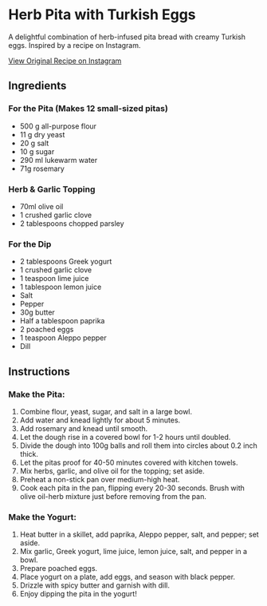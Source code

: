 # Herb Pita with Turkish Eggs

A delightful combination of herb-infused pita bread with creamy Turkish eggs. Inspired by a recipe on Instagram.

[View Original Recipe on Instagram](https://www.instagram.com/p/CnUjVB5BTFz/)

## Ingredients

### For the Pita (Makes 12 small-sized pitas)

- 500 g all-purpose flour
- 11 g dry yeast
- 20 g salt
- 10 g sugar
- 290 ml lukewarm water
- 71g rosemary

### Herb & Garlic Topping

- 70ml olive oil
- 1 crushed garlic clove
- 2 tablespoons chopped parsley

### For the Dip

- 2 tablespoons Greek yogurt
- 1 crushed garlic clove
- 1 teaspoon lime juice
- 1 tablespoon lemon juice
- Salt
- Pepper
- 30g butter
- Half a tablespoon paprika
- 2 poached eggs
- 1 teaspoon Aleppo pepper
- Dill

## Instructions

### Make the Pita:

1. Combine flour, yeast, sugar, and salt in a large bowl.
2. Add water and knead lightly for about 5 minutes.
3. Add rosemary and knead until smooth.
4. Let the dough rise in a covered bowl for 1-2 hours until doubled.
5. Divide the dough into 100g balls and roll them into circles about 0.2 inch thick.
6. Let the pitas proof for 40-50 minutes covered with kitchen towels.
7. Mix herbs, garlic, and olive oil for the topping; set aside.
8. Preheat a non-stick pan over medium-high heat.
9. Cook each pita in the pan, flipping every 20-30 seconds. Brush with olive oil-herb mixture just before removing from the pan.

### Make the Yogurt:

1. Heat butter in a skillet, add paprika, Aleppo pepper, salt, and pepper; set aside.
2. Mix garlic, Greek yogurt, lime juice, lemon juice, salt, and pepper in a bowl.
3. Prepare poached eggs.
4. Place yogurt on a plate, add eggs, and season with black pepper.
5. Drizzle with spicy butter and garnish with dill.
6. Enjoy dipping the pita in the yogurt!
